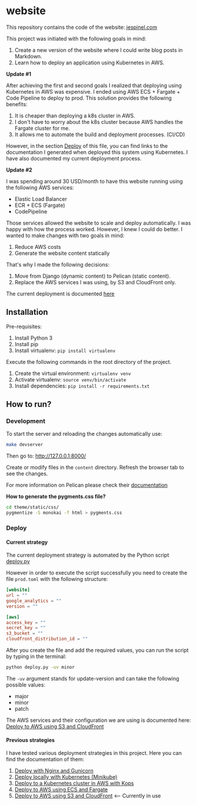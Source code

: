 # website

This repository contains the code of the website: [jespinel.com](https://jespinel.com/)

This project was initiated with the following goals in mind:

1. Create a new version of the website where I could write blog posts in Markdown.
1. Learn how to deploy an application using Kubernetes in AWS.

**Update #1**

After achieving the first and second goals I realized that deploying using
Kubernetes in AWS was expensive. I ended using AWS ECS + Fargate + Code Pipeline
to deploy to prod. This solution provides the following benefits:

1. It is cheaper than deploying a k8s cluster in AWS.
1. I don't have to worry about the k8s cluster because AWS handles the Fargate cluster for me.
1. It allows me to automate the build and deployment processes. (CI/CD)

However, in the section [Deploy](#deploy)
of this file, you can find links to the documentation I generated when deployed
this system using Kubernetes. I have also documented my current deployment
process.

**Update #2**

I was spending around 30 USD/month to have this website running using the
following AWS services:

- Elastic Load Balancer
- ECR + ECS (Fargate)
- CodePipeline

Those services allowed the website to scale and deploy automatically. I was
happy with how the process worked. However, I knew I could do better. I wanted
to make changes with two goals in mind:

1. Reduce AWS costs
2. Generate the website content statically

That's why I made the following decisions:

1. Move from Django (dynamic content) to Pelican (static content).
2. Replace the AWS services I was using, by S3 and CloudFront only.

The current deployment is documented [here](deploy/deploy_to_aws_using_s3_and_cloudfront.md)

## Installation

Pre-requisites:

1. Install Python 3
1. Install pip
1. Install virtualenv: `pip install virtualenv`

Execute the following commands in the root directory of the project.

1. Create the virtual environment: `virtualenv venv`
1. Activate virtualenv: `source venv/bin/activate`
2. Install dependencies: `pip install -r requirements.txt`

## How to run?

### Development

To start the server and reloading the changes automatically use:

```bash
make devserver
```

Then go to: http://127.0.0.1:8000/

Create or modify files in the `content` directory.
Refresh the browser tab to see the changes.

For more information on Pelican please check their
[documentation](https://docs.getpelican.com/en/latest/)

**How to generate the pygments.css file?**
```bash
cd theme/static/css/
pygmentize -S monokai -f html > pygments.css
```

### Deploy

#### Current strategy

The current deployment strategy is automated by the Python script
[deploy.py](deploy.py)

However in order to execute the script successfully you need to create the file
`prod.toml` with the following structure:

```toml
[website]
url = ""
google_analytics = ""
version = ""

[aws]
access_key = ""
secret_key = ""
s3_bucket = ""
cloudfront_distribution_id = ""
```

After you create the file and add the required values, you can run the script by
typing in the terminal:

```bash
python deploy.py -uv minor
```

The `-uv` argument stands for update-version and can take the following
possible values:

- major
- minor
- patch

The AWS services and their configuration we are using is documented here:
[Deploy to AWS using S3 and CloudFront](deploy/deploy_to_aws_using_s3_and_cloudfront.md)

#### Previous strategies

I have tested various deployment strategies in this project. Here you can find
the documentation of them:

1. [Deploy with Nginx and Gunicorn](deploy/deploy_with_nginx_and_gunicorn.md)
1. [Deploy locally with Kubernetes (Minikube)](deploy/deploy_locally_with_kubernetes.md)
1. [Deploy to a Kubernetes cluster in AWS with Kops](deploy/deploy_to_kubernetes_in_aws_using_kops.md)
1. [Deploy to AWS using ECS and Fargate](deploy/deploy_to_aws_using_ecs_and_fargate.md)
1. [Deploy to AWS using S3 and CloudFront](deploy/deploy_to_aws_using_s3_and_cloudfront.md) <-- Currently in use
